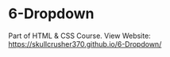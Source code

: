 # 6-Dropdown
Part of HTML &amp; CSS Course.
View Website: https://skullcrusher370.github.io/6-Dropdown/
